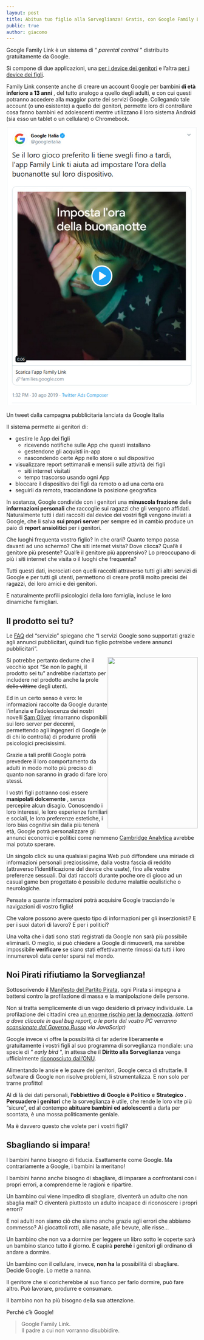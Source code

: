 ```yaml
---
layout: post
title: Abitua tuo figlio alla Sorveglianza! Gratis, con Google Family Link!
public: true
author: giacomo
---
```

Google Family Link è un sistema di “ *parental control* ” distribuito gratuitamente da Google.

Si compone di due applicazioni, una [per i device dei genitori](https://play.google.com/store/apps/details?id=com.google.android.apps.kids.familylink&hl=it) e l’altra [per i device dei figli](https://play.google.com/store/apps/details?id=com.google.android.apps.kids.familylinkhelper&hl=it).

Family Link consente anche di creare un account Google per bambini  **di età inferiore a 13 anni** , del tutto analogo a quello degli adulti, e con cui questi potranno accedere alla maggior parte dei servizi Google.
Collegando tale account (o uno esistente) a quello dei genitori, permette loro di controllare cosa fanno bambini ed adolescenti mentre utilizzano il loro sistema Android (sia esso un tablet o un cellulare) o Chromebook.

![GoogleFamilyLink.jpg (606Ã880)](https://raw.githubusercontent.com/Shamar/shamar.github.io/master/graphic/GoogleFamilyLink.jpg)

Un tweet dalla campagna pubblicitaria lanciata da Google Italia

Il sistema permette ai genitori di:

* gestire le App dei figli
  * ricevendo notifiche sulle App che questi installano
  * gestendone gli acquisti in-app
  * nascondendo certe App nello store o sul dispositivo
* visualizzare report settimanali e mensili sulle attività dei figli
  * siti internet visitati
  * tempo trascorso usando ogni App
* bloccare il dispositivo dei figli da remoto o ad una certa ora
* seguirli da remoto, tracciandone la posizione geografica

In sostanza, Google condivide con i genitori una  **minuscola frazione**  delle  **informazioni personali**  che raccoglie sui ragazzi che gli vengono affidati.
Naturalmente tutti i dati raccolti dal device dei vostri figli vengono inviati a Google, che li salva  **sui propri server**  per sempre ed in cambio produce un paio di  **report ansiolitici**  per i genitori.

Che luoghi frequenta vostro figlio? In che orari?
Quanto tempo passa davanti ad uno schermo?
Che siti internet visita? Dove clicca?
Qual’è il genitore più presente?
Qual’è il genitore più apprensivo?
Lo preoccupano di più i siti internet che visita o il luoghi che frequenta?

Tutti questi dati, incrociati con quelli raccolti attraverso tutti gli altri servizi di Google e per tutti gli utenti, permettono di creare profili molto precisi dei ragazzi, dei loro amici e dei genitori.

E naturalmente profili psicologici della loro famiglia, incluse le loro dinamiche famigliari.

## Il prodotto sei tu?

Le [FAQ](https://families.google.com/intl/it_ALL/familylink/faq/) del “servizio” spiegano che “I servizi Google sono supportati grazie agli annunci pubblicitari, quindi tuo figlio potrebbe vedere annunci pubblicitari”.

<img src="https://proxy.duckduckgo.com/iu/?u=https%3A%2F%2Ftse4.mm.bing.net%2Fth%3Fid%3DOIP.2h5AAt9APc7YGMLEIDfa8wHaOG%26pid%3DApi&f=1" width="237" height="451" style="float:right"/>

Si potrebbe pertanto dedurre che il vecchio spot “Se non lo paghi, il prodotto sei tu” andrebbe riadattato per includere nel prodotto anche la prole  ~~delle vittime~~  degli utenti.

Ed in un certo senso è vero: le informazioni raccolte da Google durante l’infanzia e l’adolescenza dei nostri novelli [Sam Oliver](https://it.wikipedia.org/wiki/Reaper_-_In_missione_per_il_Diavolo) rimarranno disponibili sui loro server per decenni, permettendo agli ingegneri di Google (e di chi lo controlla) di produrre profili psicologici precisissimi.

Grazie a tali profili Google potrà prevedere il loro comportamento da adulti in modo molto più preciso di quanto non saranno in grado di fare loro stessi.

I vostri figli potranno così essere  **manipolati dolcemente** , senza percepire alcun disagio. Conoscendo i loro interessi, le loro esperienze familiari e sociali, le loro preferenze estetiche, i loro bias cognitivi sin dalla più tenerà età, Google potrà personalizzare gli annunci economici e politici come nemmeno [Cambridge Analytica](https://it.wikipedia.org/wiki/Scandalo_Facebook-Cambridge_Analytica) avrebbe mai potuto sperare.

Un singolo click su una qualsiasi pagina Web può diffondere una miriade di informazioni personali preziosissime, dalla vostra fascia di reddito (attraverso l’identificazione del device che usate), fino alle vostre preferenze sessuali. Dai dati raccolti durante poche ore di gioco ad un casual game ben progettato è possibile dedurre malattie oculistiche o neurologiche.

Pensate a quante informazioni potrà acquisire Google tracciando le navigazioni di vostro figlio!

Che valore possono avere questo tipo di informazioni per gli inserzionisti?
E per i suoi datori di lavoro? E per i politici?

Una volta che i dati sono stati registrati da Google non sarà più possibile eliminarli.
O meglio, si può chiedere a Google di rimuoverli, ma sarebbe impossibile  **verificare**  se siano stati effettivamente rimossi da tutti i loro innumerevoli data center sparsi nel mondo.

## Noi Pirati rifiutiamo la Sorveglianza!

Sottoscrivendo il [Manifesto del Partito Pirata](https://www.partito-pirata.it/manifesto/), ogni Pirata si impegna a battersi contro la profilazione di massa e la manipolazione delle persone.

Non si tratta semplicemente di un vago desiderio di privacy individuale.
La profilazione dei cittadini crea [un enorme rischio per la democrazia](https://bugzilla.mozilla.org/show_bug.cgi?id=1487081#c16).
*(attenti a dove cliccate in quel bug report, o le porte del vostro PC verranno [scansionate dal Governo Russo](https://rain-1.github.io/in-browser-localhostdiscovery) via JavaScript)*

Google invece vi offre la possibilità di far aderire liberamente e gratuitamente i vostri figli al suo programma di sorveglianza mondiale: una specie di “ *early bird* “, in attesa che il  **Diritto alla Sorveglianza**  venga ufficialmente [riconosciuto dall’ONU](https://www.un.org/en/universal-declaration-human-rights/index.html).

Alimentando le ansie e le paure dei genitori, Google cerca di sfruttarle.
Il software di Google non risolve problemi, li strumentalizza.
E non solo per trarne profitto!

Al di là dei dati personali,  **l’obbiettivo di Google è Politico**  e  **Strategico** .
**Persuadere i genitori**  che la sorveglianza è utile, che rende le loro vite più “sicure”, ed al contempo  **abituare bambini ed adolescenti**  a darla per scontata, è una mossa politicamente geniale.

Ma è davvero questo che volete per i vostri figli?

## Sbagliando si impara!

I bambini hanno bisogno di fiducia. Esattamente come Google.
Ma contrariamente a Google, i bambini la meritano!

I bambini hanno anche bisogno di sbagliare, di imparare a confrontarsi con i propri errori, a comprenderne le ragioni e ripartire.

Un bambino cui viene impedito di sbagliare, diventerà un adulto che non sbaglia mai?
O diventerà piuttosto un adulto incapace di riconoscere i propri errori?

E noi adulti non siamo ciò che siamo anche grazie agli errori che abbiamo commesso?
Ai giocattoli rotti, alle nasate, alle bevute, alle risse…

Un bambino che non va a dormire per leggere un libro sotto le coperte sarà un bambino stanco tutto il giorno. E capirà  **perché**  i genitori gli ordinano di andare a dormire.

Un bambino con il cellulare, invece,  **non ha**  la possibilità di sbagliare.
Decide Google. Lo mette a nanna.

Il genitore che si coricherebbe al suo fianco per farlo dormire, può fare altro.
Può lavorare, produrre e consumare.

Il bambino non ha più bisogno della sua attenzione.

Perché c’è Google!


> Google Family Link.  
> Il padre a cui non vorranno disubbidire.
